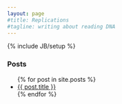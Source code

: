 ```yaml
---
layout: page
#title: Replications 
#tagline: writing about reading DNA
---
```

{% include JB/setup %}

<h3>Posts</h3> <ul> {% for post in site.posts %} <li> <a href="{{ post.url }}">{{ post.title }}</a> </li> {% endfor %} </ul>